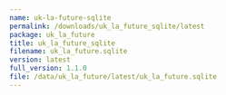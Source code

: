 ```yaml
---
name: uk-la-future-sqlite
permalink: /downloads/uk_la_future_sqlite/latest
package: uk_la_future
title: uk_la_future_sqlite
filename: uk_la_future.sqlite
version: latest
full_version: 1.1.0
file: /data/uk_la_future/latest/uk_la_future.sqlite
---
```

